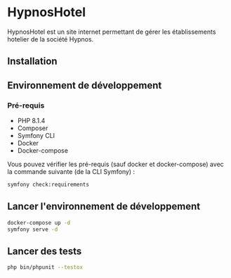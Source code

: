 # HypnosHotel

HypnosHotel est un site internet permettant de gérer les établissements hotelier de la société Hypnos. 

## Installation

## Environnement de développement

### Pré-requis
 * PHP 8.1.4
 * Composer
 * Symfony CLI
 * Docker
 * Docker-compose

 Vous pouvez vérifier les pré-requis (sauf docker et docker-compose) avec la commande suivante (de la CLI Symfony) :
 
`````bash
symfony check:requirements
`````

## Lancer l'environnement de développement

`````bash
docker-compose up -d
symfony serve -d
`````

## Lancer des tests 
`````bash
php bin/phpunit --testox
`````

